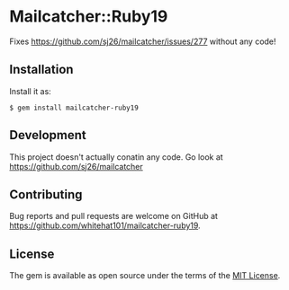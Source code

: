 # Mailcatcher::Ruby19

Fixes https://github.com/sj26/mailcatcher/issues/277 without any code!

## Installation

Install it as:

    $ gem install mailcatcher-ruby19

## Development

This project doesn't actually conatin any code. Go look at https://github.com/sj26/mailcatcher

## Contributing

Bug reports and pull requests are welcome on GitHub at https://github.com/whitehat101/mailcatcher-ruby19.


## License

The gem is available as open source under the terms of the [MIT License](http://opensource.org/licenses/MIT).

